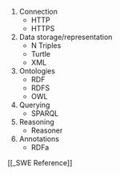 1. Connection
	- HTTP
	- HTTPS
2. Data storage/representation
	- N Triples
	- Turtle
	- XML
3. Ontologies
	- RDF
	- RDFS
	- OWL
4. Querying
	- SPARQL
5. Reasoning
	- Reasoner
6. Annotations
	- RDFa

[[_SWE Reference]]